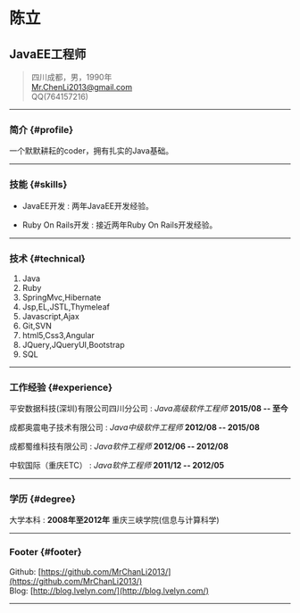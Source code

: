 # 陈立
## JavaEE工程师

> 四川成都，男，1990年  
> [Mr.ChenLi2013@gmail.com](Mr.ChenLi2013@gmail.com)  
> QQ(764157216)

------

### 简介 {#profile}

一个默默耕耘的coder，拥有扎实的Java基础。

------

### 技能 {#skills}

* JavaEE开发
  : 两年JavaEE开发经验。

* Ruby On Rails开发
  : 接近两年Ruby On Rails开发经验。

-------

### 技术 {#technical}

1. Java
1. Ruby
1. SpringMvc,Hibernate
1. Jsp,EL,JSTL,Thymeleaf
1. Javascript,Ajax
1. Git,SVN
1. html5,Css3,Angular
1. JQuery,JQueryUI,Bootstrap
1. SQL

------

### 工作经验 {#experience}

平安数据科技(深圳)有限公司四川分公司
: *Java高级软件工程师*
  __2015/08 -- 至今__

成都奥震电子技术有限公司
: *Java中级软件工程师*
  __2012/08 -- 2015/08__

成都蜀维科技有限公司
: *Java软件工程师*
  __2012/06 -- 2012/08__

中软国际（重庆ETC）
: *Java软件工程师*
  __2011/12 -- 2012/05__

------

### 学历 {#degree}

大学本科
:
  __2008年至2012年__
  重庆三峡学院(信息与计算科学)

------

### Footer {#footer}

Github: [https://github.com/MrChanLi2013/](https://github.com/MrChanLi2013/)  
Blog: [http://blog.lvelyn.com/](http://blog.lvelyn.com/)

------
